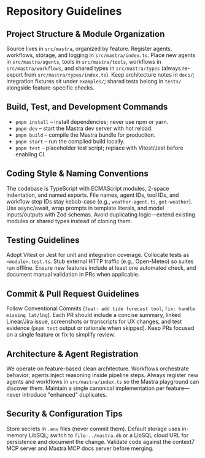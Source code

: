 # Repository Guidelines

## Project Structure & Module Organization
Source lives in `src/mastra`, organized by feature. Register agents, workflows, storage, and logging in `src/mastra/index.ts`. Place new agents in `src/mastra/agents`, tools in `src/mastra/tools`, workflows in `src/mastra/workflows`, and shared types in `src/mastra/types` (always re-export from `src/mastra/types/index.ts`). Keep architecture notes in `docs/`; integration fixtures sit under `examples/`; shared tests belong in `tests/` alongside feature-specific checks.

## Build, Test, and Development Commands
- `pnpm install` – install dependencies; never use npm or yarn.
- `pnpm dev` – start the Mastra dev server with hot reload.
- `pnpm build` – compile the Mastra bundle for production.
- `pnpm start` – run the compiled build locally.
- `pnpm test` – placeholder test script; replace with Vitest/Jest before enabling CI.

## Coding Style & Naming Conventions
The codebase is TypeScript with ECMAScript modules, 2-space indentation, and named exports. File names, agent IDs, tool IDs, and workflow step IDs stay kebab-case (e.g., `weather-agent.ts`, `get-weather`). Use async/await, wrap prompts in template literals, and model inputs/outputs with Zod schemas. Avoid duplicating logic—extend existing modules or shared types instead of cloning them.

## Testing Guidelines
Adopt Vitest or Jest for unit and integration coverage. Collocate tests as `<module>.test.ts`. Stub external HTTP traffic (e.g., Open-Meteo) so suites run offline. Ensure new features include at least one automated check, and document manual validation in PRs when applicable.

## Commit & Pull Request Guidelines
Follow Conventional Commits (`feat: add tide forecast tool`, `fix: handle missing lat/lng`). Each PR should include a concise summary, linked Linear/Jira issue, screenshots or transcripts for UX changes, and test evidence (`pnpm test` output or rationale when skipped). Keep PRs focused on a single feature or fix to simplify review.

## Architecture & Agent Registration
We operate on feature-based clean architecture. Workflows orchestrate behavior; agents inject reasoning inside pipeline steps. Always register new agents and workflows in `src/mastra/index.ts` so the Mastra playground can discover them. Maintain a single canonical implementation per feature—never introduce "enhanced" duplicates.

## Security & Configuration Tips
Store secrets in `.env` files (never commit them). Default storage uses in-memory LibSQL; switch to `file:../mastra.db` or a LibSQL cloud URL for persistence and document the change. Validate code against the context7 MCP server and Mastra MCP docs server before merging.
